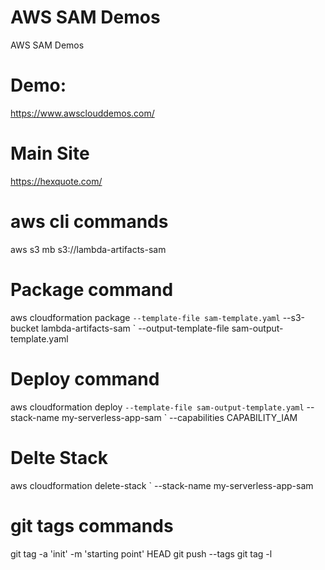 # AWS SAM Demos

AWS SAM Demos

# Demo:
https://www.awsclouddemos.com/

# Main Site
https://hexquote.com/


# aws cli commands
aws s3 mb s3://lambda-artifacts-sam

# Package command
aws cloudformation package `
--template-file sam-template.yaml `
--s3-bucket lambda-artifacts-sam `
--output-template-file sam-output-template.yaml

# Deploy command
aws cloudformation deploy `
--template-file sam-output-template.yaml `
--stack-name my-serverless-app-sam `
--capabilities CAPABILITY_IAM

# Delte Stack
aws cloudformation delete-stack `
--stack-name my-serverless-app-sam

# git tags commands
git tag -a 'init' -m 'starting point' HEAD
git push --tags
git tag -l






